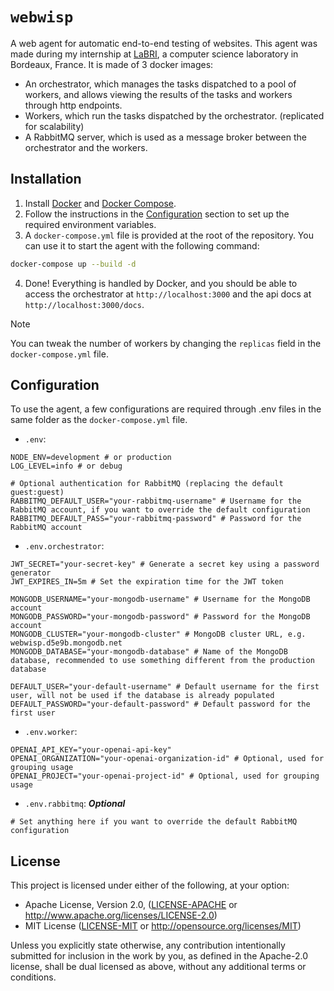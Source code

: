 # `webwisp`

A web agent for automatic end-to-end testing of websites.
This agent was made during my internship at [LaBRI](https://www.labri.fr/), a computer science laboratory in Bordeaux, France.
It is made of 3 docker images:

-   An orchestrator, which manages the tasks dispatched to a pool of workers, and allows viewing the results of the tasks and workers through http endpoints.
-   Workers, which run the tasks dispatched by the orchestrator. (replicated for scalability)
-   A RabbitMQ server, which is used as a message broker between the orchestrator and the workers.

## Installation

1. Install [Docker](https://docs.docker.com/get-docker/) and [Docker Compose](https://docs.docker.com/compose/install/).
2. Follow the instructions in the [Configuration](#configuration) section to set up the required environment variables.
3. A `docker-compose.yml` file is provided at the root of the repository. You can use it to start the agent with the following command:

```sh
docker-compose up --build -d
```

4. Done! Everything is handled by Docker, and you should be able to access the orchestrator at `http://localhost:3000` and the api docs at `http://localhost:3000/docs`.

> [!NOTE]
> You can tweak the number of workers by changing the `replicas` field in the `docker-compose.yml` file.

## Configuration

To use the agent, a few configurations are required through .env files in the same folder as the `docker-compose.yml` file.

-   `.env`:

```env
NODE_ENV=development # or production
LOG_LEVEL=info # or debug

# Optional authentication for RabbitMQ (replacing the default guest:guest)
RABBITMQ_DEFAULT_USER="your-rabbitmq-username" # Username for the RabbitMQ account, if you want to override the default configuration
RABBITMQ_DEFAULT_PASS="your-rabbitmq-password" # Password for the RabbitMQ account
```

-   `.env.orchestrator`:

```env
JWT_SECRET="your-secret-key" # Generate a secret key using a password generator
JWT_EXPIRES_IN=5m # Set the expiration time for the JWT token

MONGODB_USERNAME="your-mongodb-username" # Username for the MongoDB account
MONGODB_PASSWORD="your-mongodb-password" # Password for the MongoDB account
MONGODB_CLUSTER="your-mongodb-cluster" # MongoDB cluster URL, e.g. webwisp.d5e9b.mongodb.net
MONGODB_DATABASE="your-mongodb-database" # Name of the MongoDB database, recommended to use something different from the production database

DEFAULT_USER="your-default-username" # Default username for the first user, will not be used if the database is already populated
DEFAULT_PASSWORD="your-default-password" # Default password for the first user
```

-   `.env.worker`:

```env
OPENAI_API_KEY="your-openai-api-key"
OPENAI_ORGANIZATION="your-openai-organization-id" # Optional, used for grouping usage
OPENAI_PROJECT="your-openai-project-id" # Optional, used for grouping usage
```

-   `.env.rabbitmq`: **_Optional_**

```env
# Set anything here if you want to override the default RabbitMQ configuration
```

## License

This project is licensed under either of the following, at your option:

-   Apache License, Version 2.0, ([LICENSE-APACHE](LICENSE-APACHE) or http://www.apache.org/licenses/LICENSE-2.0)
-   MIT License ([LICENSE-MIT](LICENSE-MIT) or http://opensource.org/licenses/MIT)

Unless you explicitly state otherwise, any contribution intentionally submitted for inclusion in the work by you,
as defined in the Apache-2.0 license, shall be dual licensed as above, without any additional terms or conditions.
